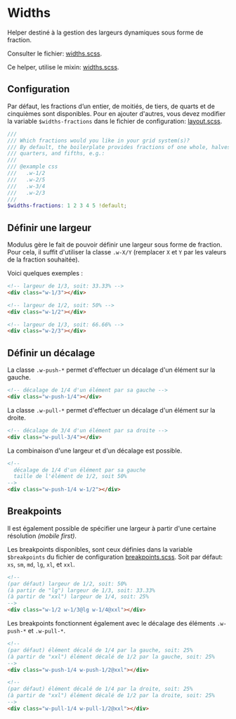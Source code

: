 # Widths

Helper destiné à la gestion des largeurs dynamiques sous forme de fraction.

Consulter le fichier: [widths.scss](https://git.cross-systems.ch/wide-front/modulus/blob/develop/scss/helpers/widths.scss).

Ce helper, utilise le mixin: [widths.scss](https://git.cross-systems.ch/wide-front/modulus/blob/develop/scss/tools/widths.scss).

## Configuration

Par défaut, les fractions d’un entier, de moitiés, de tiers, de quarts et de cinquièmes sont disponibles. Pour en ajouter d'autres, vous devez modifier la variable `$widths-fractions` dans le fichier de configuration: [layout.scss](https://git.cross-systems.ch/wide-front/modulus-starterkit/blob/develop/src/assets/scss/settings/layout.scss).

```scss
///
/// Which fractions would you like in your grid system(s)?
/// By default, the boilerplate provides fractions of one whole, halves, thirds,
/// quarters, and fifths, e.g.:
///
/// @example css
///   .w-1/2
///   .w-2/5
///   .w-3/4
///   .w-2/3
///
$widths-fractions: 1 2 3 4 5 !default;
```


## Définir une largeur

Modulus gère le fait de pouvoir définir une largeur sous forme de fraction. Pour cela, il suffit d'utiliser la classe `.w-X/Y` (remplacer `X` et `Y` par les valeurs de la fraction souhaitée). 

Voici quelques exemples :

```html
<!-- largeur de 1/3, soit: 33.33% -->
<div class="w-1/3"></div>
```

```html
<!-- largeur de 1/2, soit: 50% -->
<div class="w-1/2"></div>
```

```html
<!-- largeur de 1/3, soit: 66.66% -->
<div class="w-2/3"></div>
```


## Définir un décalage

La classe `.w-push-*` permet d'effectuer un décalage d'un élément sur la gauche.

```html
<!-- décalage de 1/4 d'un élément par sa gauche -->
<div class="w-push-1/4"></div>
```

La classe `.w-pull-*` permet d'effectuer un décalage d'un élément sur la droite.

```html
<!-- décalage de 3/4 d'un élément par sa droite -->
<div class="w-pull-3/4"></div>
```

La combinaison d'une largeur et d'un décalage est possible.

```html
<!--
  décalage de 1/4 d'un élément par sa gauche
  taille de l'élément de 1/2, soit 50%
-->
<div class="w-push-1/4 w-1/2"></div>
```


## Breakpoints

Il est également possible de spécifier une largeur à partir d'une certaine résolution *(mobile first)*. 

Les breakpoints disponibles, sont ceux définies dans la variable `$breakpoints` du fichier de configuration [breakpoints.scss](https://git.cross-systems.ch/wide-front/modulus-starterkit/blob/develop/src/assets/scss/settings/breakpoints.scss). Soit par défaut: `xs`, `sm`, `md`, `lg`, `xl`, et `xxl`.

```html
<!--
(par défaut) largeur de 1/2, soit: 50% 
(à partir de "lg") largeur de 1/3, soit: 33.33% 
(à partir de "xxl") largeur de 1/4, soit: 25% 
-->
<div class="w-1/2 w-1/3@lg w-1/4@xxl"></div>
```

Les breakpoints fonctionnent également avec le décalage des éléments `.w-push-*` et `.w-pull-*`. 

```html
<!--
(par défaut) élément décalé de 1/4 par la gauche, soit: 25% 
(à partir de "xxl") élément décalé de 1/2 par la gauche, soit: 25% 
-->
<div class="w-push-1/4 w-push-1/2@xxl"></div>
```

```html
<!--
(par défaut) élément décalé de 1/4 par la droite, soit: 25% 
(à partir de "xxl") élément décalé de 1/2 par la droite, soit: 25% 
-->
<div class="w-pull-1/4 w-pull-1/2@xxl"></div>
```